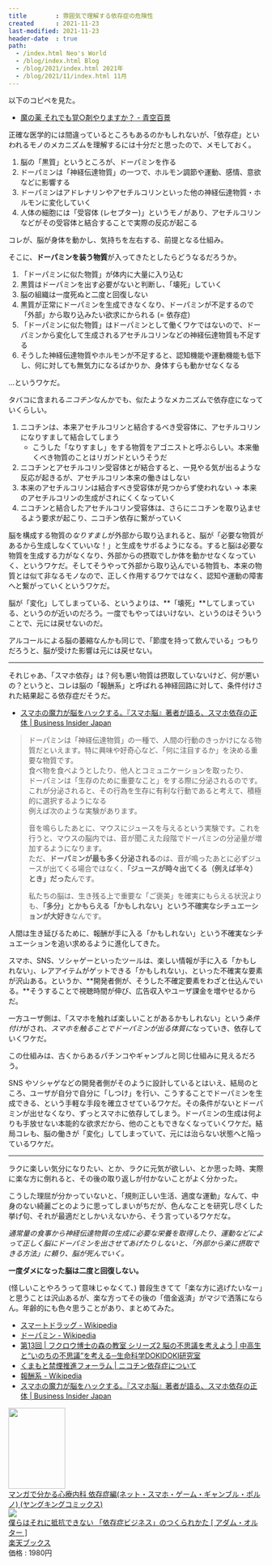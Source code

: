 ```yaml
---
title        : 雰囲気で理解する依存症の危険性
created      : 2021-11-23
last-modified: 2021-11-23
header-date  : true
path:
  - /index.html Neo's World
  - /blog/index.html Blog
  - /blog/2021/index.html 2021年
  - /blog/2021/11/index.html 11月
---
```


以下のコピペを見た。

- [魔の薬 それでも覚○剤やりますか？ - 青空百景](https://blog.goo.ne.jp/ndo2004/e/55509fdea54400f782cb9c7ace3182bf)

正確な医学的には間違っているところもあるのかもしれないが、「依存症」といわれるモノのメカニズムを理解するには十分だと思ったので、メモしておく。

1. 脳の「黒質」というところが、ドーパミンを作る
2. ドーパミンは「神経伝達物質」の一つで、ホルモン調節や運動、感情、意欲などに影響する
3. ドーパミンはアドレナリンやアセチルコリンといった他の神経伝達物質・ホルモンに変化していく
4. 人体の細胞には「受容体 (レセプター)」というモノがあり、アセチルコリンなどがその受容体と結合することで実際の反応が起こる

コレが、脳が身体を動かし、気持ちを左右する、前提となる仕組み。

そこに、**ドーパミンを装う物質**が入ってきたとしたらどうなるだろうか。

1. 「ドーパミンに似た物質」が体内に大量に入り込む
2. 黒質はドーパミンを出す必要がないと判断し、「壊死」していく
3. 脳の組織は一度死ぬと二度と回復しない
4. 黒質が正常にドーパミンを生成できなくなり、ドーパミンが不足するので「外部」から取り込みたい欲求にかられる (= 依存症)
5. 「ドーパミンに似た物質」はドーパミンとして働くワケではないので、ドーパミンから変化して生成されるアセチルコリンなどの神経伝達物質も不足する
6. そうした神経伝達物質やホルモンが不足すると、認知機能や運動機能も低下し、何に対しても無気力になるばかりか、身体すらも動かせなくなる

…というワケだ。

タバコに含まれる*ニコチン*なんかでも、似たようなメカニズムで依存症になっていくらしい。

1. ニコチンは、本来アセチルコリンと結合するべき受容体に、アセチルコリンになりすまして結合してしまう
    - こうした「なりすまし」をする物質をアゴニストと呼ぶらしい。本来働くべき物質のことはリガンドというそうだ
2. ニコチンとアセチルコリン受容体とが結合すると、一見やる気が出るような反応が起きるが、アセチルコリン本来の働きはしない
3. 本来のアセチルコリンは結合すべき受容体が見つからず使われない → 本来のアセチルコリンの生成がされにくくなっていく
4. ニコチンと結合したアセチルコリン受容体は、さらにニコチンを取り込ませるよう要求が起こり、ニコチン依存に繋がっていく

脳を構成する物質の*なりすまし*が外部から取り込まれると、脳が「必要な物質があるから生成しなくていいな！」と生成をサボるようになる。すると脳は必要な物質を生成する力がなくなり、外部からの摂取でしか体を動かせなくなっていく、というワケだ。そしてそうやって外部から取り込んでいる物質も、本来の物質とは似て非なるモノなので、正しく作用するワケではなく、認知や運動の障害へと繋がっていくというワケだ。

脳が「変化」してしまっている、というよりは、**「壊死」**してしまっている、というのが近いのだろう。一度でもやってはいけない、というのはそういうことで、元には戻せないのだ。

アルコールによる脳の萎縮なんかも同じで、「節度を持って飲んでいる」つもりだろうと、脳が受けた影響は元には戻せない。

---

それじゃあ、「スマホ依存」は？何も悪い物質は摂取していないけど、何が悪いの？というと、コレは脳の「報酬系」と呼ばれる神経回路に対して、条件付けされた結果起こる依存症だそうだ。

- [スマホの魔力が脳をハックする。『スマホ脳』著者が語る、スマホ依存の正体 | Business Insider Japan](https://www.businessinsider.jp/post-228534)

> ドーパミンは「神経伝達物質」の一種で、人間の行動のきっかけになる物質だといえます。特に興味や好奇心など、「何に注目するか」を決める重要な物質です。  
> 食べ物を食べようとしたり、他人とコミュニケーションを取ったり、  
> ドーパミンは「生存のために重要なこと」をする際に分泌されるのです。  
> これが分泌されると、その行為を生存に有利な行動であると考えて、積極的に選択するようになる  
> 例えば次のような実験があります。
> 
> 音を鳴らしたあとに、マウスにジュースを与えるという実験です。これを行うと、マウスの脳内では、音が聞こえた段階でドーパミンの分泌量が増加するようになります。  
> ただ、**ドーパミンが最も多く分泌される**のは、音が鳴ったあとに必ずジュースが出てくる場合ではなく、**「ジュースが時々出てくる（例えば半々）とき」だった**んです。
> 
> 私たちの脳は、生き残る上で重要な「ご褒美」を確実にもらえる状況よりも、**「多分」とかもらえる「かもしれない」という不確実なシチュエーションが大好き**なんです。

人間は生き延びるために、報酬が手に入る「かもしれない」という不確実なシチュエーションを追い求めるように進化してきた。

スマホ、SNS、ソシャゲーといったツールは、楽しい情報が手に入る「かもしれない」、レアアイテムがゲットできる「かもしれない」、といった不確実な要素が沢山ある。というか、**開発者側が、そうした不確定要素をわざと仕込んでいる。**そうすることで視聴時間が伸び、広告収入やユーザ課金を増やせるからだ。

一方ユーザ側は、「スマホを触れば楽しいことがあるかもしれない」という*条件付け*がされ、*スマホを触ることでドーパミンが出る体質に*なっていき、依存していくワケだ。

この仕組みは、古くからあるパチンコやギャンブルと同じ仕組みに見えるだろう。

SNS やソシャゲなどの開発者側がそのように設計しているとはいえ、結局のところ、ユーザが自分で自分に「しつけ」を行い、こうすることでドーパミンを生成できる、という手軽な手段を確立させているワケだ。その条件がないとドーパミンが出せなくなり、ずっとスマホに依存してしまう。ドーパミンの生成は何よりも手放せない本能的な欲求だから、他のこともできなくなっていくワケだ。結局コレも、脳の働きが「変化」してしまっていて、元には治らない状態へと陥っているワケだ。

---

ラクに楽しい気分になりたい、とか、ラクに元気が欲しい、とか思った時、実際に楽な方に倒れると、その後の取り返しが付かないことがよく分かった。

こうした理屈が分かっていないと、「規則正しい生活、適度な運動」なんて、中身のない綺麗ごとのように思ってしまいがちだが、色んなことを研究し尽くした挙げ句、それが最適だとしかいえないから、そう言っているワケだな。

*通常量の食事から神経伝達物質の生成に必要な栄養を取得したり、運動などによって正しく脳にドーパミンを出させてあげたりしないと、「外部から楽に摂取できる方法」に頼り、脳が死んでいく。*

**一度ダメになった脳は二度と回復しない。**

(怪しいことやろうって意味じゃなくて、) 普段生きてて「楽な方に逃げたいなー」と思うことは沢山あるが、楽な方ってその後の「借金返済」がマジで洒落にならん。年齢的にも色々思うことがあり、まとめてみた。

- [スマートドラッグ - Wikipedia](https://ja.wikipedia.org/wiki/%E3%82%B9%E3%83%9E%E3%83%BC%E3%83%88%E3%83%89%E3%83%A9%E3%83%83%E3%82%B0)
- [ドーパミン - Wikipedia](https://ja.wikipedia.org/wiki/%E3%83%89%E3%83%BC%E3%83%91%E3%83%9F%E3%83%B3)
- [第13回 | フクロウ博士の森の教室 シリーズ2 脳の不思議を考えよう | 中高生と“いのちの不思議”を考える─生命科学DOKIDOKI研究室](https://www.terumozaidan.or.jp/labo/class/s2_13/05.html)
- [くまもと禁煙推進フォーラム | ニコチン依存症について](https://square.umin.ac.jp/nosmoke/nd.html)
- [報酬系 - Wikipedia](https://ja.wikipedia.org/wiki/%E5%A0%B1%E9%85%AC%E7%B3%BB)
- [スマホの魔力が脳をハックする。『スマホ脳』著者が語る、スマホ依存の正体 | Business Insider Japan](https://www.businessinsider.jp/post-228534)

<div class="ad-amazon">
  <div class="ad-amazon-image">
    <a href="https://www.amazon.co.jp/dp/B01N79QIXE?tag=neos21-22&amp;linkCode=osi&amp;th=1&amp;psc=1">
      <img src="https://m.media-amazon.com/images/I/617d1vVmFbL._SL160_.jpg" width="112" height="160">
    </a>
  </div>
  <div class="ad-amazon-info">
    <div class="ad-amazon-title">
      <a href="https://www.amazon.co.jp/dp/B01N79QIXE?tag=neos21-22&amp;linkCode=osi&amp;th=1&amp;psc=1">マンガで分かる心療内科 依存症編(ネット・スマホ・ゲーム・ギャンブル・ポルノ) (ヤングキングコミックス)</a>
    </div>
  </div>
</div>

<div class="ad-rakuten">
  <div class="ad-rakuten-image">
    <a href="https://hb.afl.rakuten.co.jp/hgc/g00q0722.waxyc9ff.g00q0722.waxyd017/?pc=https%3A%2F%2Fitem.rakuten.co.jp%2Fbook%2F15931866%2F&amp;m=http%3A%2F%2Fm.rakuten.co.jp%2Fbook%2Fi%2F19639944%2F">
      <img src="https://thumbnail.image.rakuten.co.jp/@0_mall/book/cabinet/7307/9784478067307.jpg?_ex=128x128">
    </a>
  </div>
  <div class="ad-rakuten-info">
    <div class="ad-rakuten-title">
      <a href="https://hb.afl.rakuten.co.jp/hgc/g00q0722.waxyc9ff.g00q0722.waxyd017/?pc=https%3A%2F%2Fitem.rakuten.co.jp%2Fbook%2F15931866%2F&amp;m=http%3A%2F%2Fm.rakuten.co.jp%2Fbook%2Fi%2F19639944%2F">僕らはそれに抵抗できない 「依存症ビジネス」のつくられかた [ アダム・オルター ]</a>
    </div>
    <div class="ad-rakuten-shop">
      <a href="https://hb.afl.rakuten.co.jp/hgc/g00q0722.waxyc9ff.g00q0722.waxyd017/?pc=https%3A%2F%2Fwww.rakuten.co.jp%2Fbook%2F&amp;m=http%3A%2F%2Fm.rakuten.co.jp%2Fbook%2F">楽天ブックス</a>
    </div>
    <div class="ad-rakuten-price">価格 : 1980円</div>
  </div>
</div>

